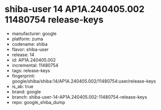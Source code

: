 # shiba-user 14 AP1A.240405.002 11480754 release-keys
- manufacturer: google
- platform: zuma
- codename: shiba
- flavor: shiba-user
- release: 14
- id: AP1A.240405.002
- incremental: 11480754
- tags: release-keys
- fingerprint: google/shiba/shiba:14/AP1A.240405.002/11480754:user/release-keys
- is_ab: true
- brand: google
- branch: shiba-user-14-AP1A.240405.002-11480754-release-keys
- repo: google_shiba_dump
